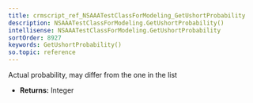```yaml
---
title: crmscript_ref_NSAAATestClassForModeling_GetUshortProbability
description: NSAAATestClassForModeling.GetUshortProbability()
intellisense: NSAAATestClassForModeling.GetUshortProbability
sortOrder: 8927
keywords: GetUshortProbability()
so.topic: reference
---
```



Actual probability, may differ from the one in the list



* **Returns:** Integer


